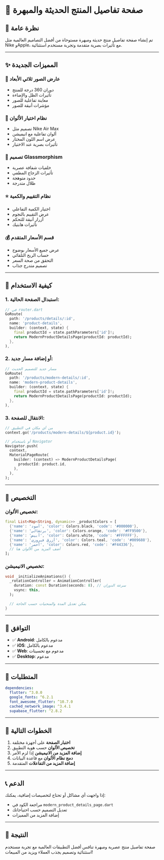 # 🎨 صفحة تفاصيل المنتج الحديثة والمبهرة

## 🌟 **نظرة عامة**

تم إنشاء صفحة تفاصيل منتج حديثة ومبهرة مستوحاة من أفضل التصاميم العالمية مثل Nike وApple، مع تأثيرات بصرية متقدمة وتجربة مستخدم استثنائية.

---

## ✨ **المميزات الجديدة**

### 🎯 **عارض الصور ثلاثي الأبعاد**
- دوران 360 درجة للمنتج
- تأثيرات الظل والإضاءة
- معاينة تفاعلية للصور
- مؤشرات أنيقة للصور

### 🎨 **نظام اختيار الألوان**
- تصميم مثل Nike Air Max
- ألوان تفاعلية مع انيميشن
- عرض اسم اللون المختار
- تأثيرات بصرية عند الاختيار

### 💎 **تصميم Glassmorphism**
- خلفيات شفافة عصرية
- تأثيرات الزجاج المطفي
- حدود متوهجة
- ظلال متدرجة

### ⭐ **نظام التقييم والكمية**
- اختيار الكمية التفاعلي
- عرض التقييم بالنجوم
- أزرار أنيقة للتحكم
- تأثيرات هابتيك

### 💰 **قسم الأسعار المتقدم**
- عرض جميع الأسعار بوضوح
- حساب الربح التلقائي
- التحقق من صحة السعر
- تصميم متدرج جذاب

---

## 🚀 **كيفية الاستخدام**

### **1. استبدال الصفحة الحالية:**

```dart
// في router.dart
GoRoute(
  path: '/products/details/:id',
  name: 'product-details',
  builder: (context, state) {
    final productId = state.pathParameters['id']!;
    return ModernProductDetailsPage(productId: productId);
  },
),
```

### **2. أو إضافة مسار جديد:**

```dart
// مسار جديد للتصميم الحديث
GoRoute(
  path: '/products/modern-details/:id',
  name: 'modern-product-details',
  builder: (context, state) {
    final productId = state.pathParameters['id']!;
    return ModernProductDetailsPage(productId: productId);
  },
),
```

### **3. الانتقال للصفحة:**

```dart
// من أي مكان في التطبيق
context.go('/products/modern-details/${product.id}');

// أو باستخدام Navigator
Navigator.push(
  context,
  MaterialPageRoute(
    builder: (context) => ModernProductDetailsPage(
      productId: product.id,
    ),
  ),
);
```

---

## 🎨 **التخصيص**

### **تخصيص الألوان:**

```dart
final List<Map<String, dynamic>> _productColors = [
  {'name': 'أسود', 'color': Colors.black, 'code': '#000000'},
  {'name': 'برتقالي', 'color': Colors.orange, 'code': '#FF9500'},
  {'name': 'أبيض', 'color': Colors.white, 'code': '#FFFFFF'},
  {'name': 'أزرق فيروزي', 'color': Colors.teal, 'code': '#009688'},
  {'name': 'أحمر', 'color': Colors.red, 'code': '#F44336'},
  // أضف المزيد من الألوان هنا
];
```

### **تخصيص الانيميشن:**

```dart
void _initializeAnimations() {
  _rotationController = AnimationController(
    duration: const Duration(seconds: 8), // سرعة الدوران
    vsync: this,
  );
  
  // يمكن تعديل المدة والمنحنيات حسب الحاجة
}
```

---

## 📱 **التوافق**

- ✅ **Android**: مدعوم بالكامل
- ✅ **iOS**: مدعوم بالكامل  
- ✅ **Web**: مدعوم مع تحسينات
- ✅ **Desktop**: مدعوم

---

## 🔧 **المتطلبات**

```yaml
dependencies:
  flutter: ^3.0.0
  google_fonts: ^6.2.1
  font_awesome_flutter: ^10.7.0
  cached_network_image: ^3.4.1
  supabase_flutter: ^2.8.2
```

---

## 🎯 **الخطوات التالية**

1. **اختبار الصفحة** على أجهزة مختلفة
2. **تخصيص الألوان** حسب هوية التطبيق
3. **إضافة المزيد من الانيميشن** إذا لزم الأمر
4. **دمج نظام الألوان** مع قاعدة البيانات
5. **إضافة المزيد من التفاعلات** المتقدمة

---

## 📞 **الدعم**

إذا واجهت أي مشاكل أو تحتاج لتخصيصات إضافية، يمكنك:
- مراجعة الكود في `modern_product_details_page.dart`
- تعديل التصميم حسب احتياجاتك
- إضافة المزيد من المميزات

---

## 🎉 **النتيجة**

صفحة تفاصيل منتج عصرية ومبهرة تنافس أفضل التطبيقات العالمية مع تجربة مستخدم استثنائية وتصميم يجذب العملاء ويزيد من المبيعات!
